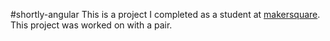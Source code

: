 #shortly-angular
This is a project I completed as a student at [makersquare](http://makersquare.com). This project was worked on with a pair.
